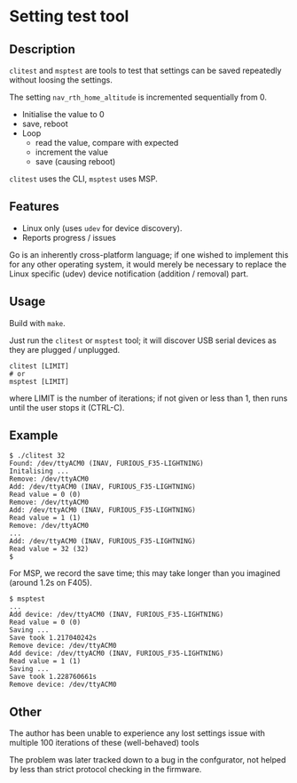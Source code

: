 # Setting test tool

## Description

`clitest` and `msptest` are tools to test that settings can be saved repeatedly without loosing the settings.

The setting `nav_rth_home_altitude` is incremented sequentially from 0.

* Initialise the value to 0
* save, reboot
* Loop
  * read the value, compare with expected
  * increment the value
  * save (causing reboot)

`clitest` uses the CLI, `msptest` uses MSP.

## Features

* Linux only (uses `udev` for device discovery).
* Reports progress / issues

Go is an inherently cross-platform language; if one wished to implement this for any other operating system, it would merely be necessary to replace the Linux specific (udev) device notification (addition / removal) part.

## Usage

Build with `make`.

Just run the `clitest` or `msptest` tool; it will discover USB serial devices as they are plugged / unplugged.

```
clitest [LIMIT]
# or
msptest [LIMIT]
```
where LIMIT is the number of iterations; if not given or less than 1, then runs until the user stops it (CTRL-C).

## Example

```
$ ./clitest 32
Found: /dev/ttyACM0 (INAV, FURIOUS_F35-LIGHTNING)
Initalising ...
Remove: /dev/ttyACM0
Add: /dev/ttyACM0 (INAV, FURIOUS_F35-LIGHTNING)
Read value = 0 (0)
Remove: /dev/ttyACM0
Add: /dev/ttyACM0 (INAV, FURIOUS_F35-LIGHTNING)
Read value = 1 (1)
Remove: /dev/ttyACM0
...
Add: /dev/ttyACM0 (INAV, FURIOUS_F35-LIGHTNING)
Read value = 32 (32)
$
```

For MSP, we record the save time; this may take longer than you imagined (around 1.2s on F405).

```
$ msptest
...
Add device: /dev/ttyACM0 (INAV, FURIOUS_F35-LIGHTNING)
Read value = 0 (0)
Saving ...
Save took 1.217040242s
Remove device: /dev/ttyACM0
Add device: /dev/ttyACM0 (INAV, FURIOUS_F35-LIGHTNING)
Read value = 1 (1)
Saving ...
Save took 1.228760661s
Remove device: /dev/ttyACM0
```

## Other

The author has been unable to experience any lost settings issue with multiple 100 iterations of these (well-behaved) tools

The problem was later tracked down to a bug in the confgurator, not helped by less than strict protocol checking in the firmware.
